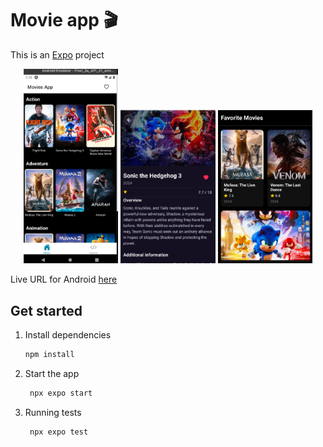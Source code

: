 # Movie app 🎬

This is an [Expo](https://expo.dev) project


<p align="center">
  <img src="https://raw.githubusercontent.com/Rolando-Barbella/expo-react-native-movie-app/main/assets/images/image-1.png" width="30%" />
  <img src="https://raw.githubusercontent.com/Rolando-Barbella/expo-react-native-movie-app/main/assets/images/image-2.png" width="30%" />
  <img src="https://raw.githubusercontent.com/Rolando-Barbella/expo-react-native-movie-app/main/assets/images/image-3.png" width="30%" />
</p>




Live URL for Android [here](https://appetize.io/app/b_t5ya7htkrlcjnvxwyph3xw4phm)


## Get started

1. Install dependencies

   ```bash
   npm install
   ```

2. Start the app

   ```bash
    npx expo start
   ```

3. Running tests

   ```bash
    npx expo test
   ```



